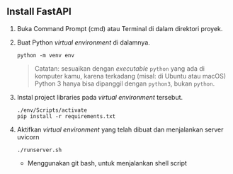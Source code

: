 ## Install FastAPI

1. Buka Command Prompt (cmd) atau Terminal di dalam direktori proyek.

2. Buat Python *virtual environment* di dalamnya.

   ```shell
   python -m venv env
   ```

   > Catatan: sesuaikan dengan *executable* `python` yang ada di komputer kamu,
   > karena terkadang (misal: di Ubuntu atau macOS) Python 3 hanya bisa
   > dipanggil dengan `python3`, bukan `python`.

2. Instal project libraries pada *virtual environment* tersebut.

   ```shell
   ./env/Scripts/activate
   pip install -r requirements.txt
   ```
   
3. Aktifkan *virtual environment* yang telah dibuat dan menjalankan server uvicorn
   ```
   ./runserver.sh
   ```
   * Menggunakan git bash, untuk menjalankan shell script